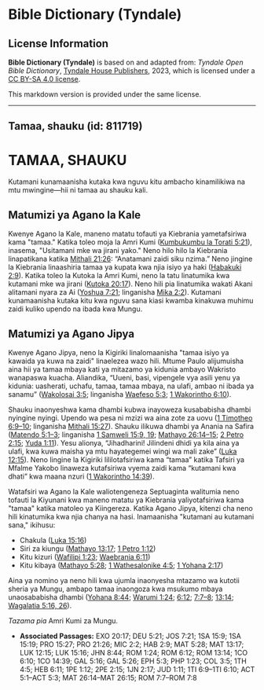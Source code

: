 # Bible Dictionary (Tyndale)

## License Information

**Bible Dictionary (Tyndale)** is based on and adapted from: _Tyndale Open Bible Dictionary_, [Tyndale House Publishers](https://tyndaleopenresources.com/), 2023, which is licensed under a [CC BY-SA 4.0 license](https://creativecommons.org/licenses/by-sa/4.0/legalcode.en).

This markdown version is provided under the same license.



--------------------------------

## Tamaa, shauku (id: 811719)

TAMAA, SHAUKU
=============

Kutamani kunamaanisha kutaka kwa nguvu kitu ambacho kinamilikiwa na mtu mwingine—hii ni tamaa au shauku kali.

Matumizi ya Agano la Kale
-------------------------

Kwenye Agano la Kale, maneno matatu tofauti ya Kiebrania yametafsiriwa kama "tamaa." Katika toleo moja la Amri Kumi ([Kumbukumbu la Torati 5:21](https://ref.ly/Deut5:21)), inasema, "Usitamani mke wa jirani yako." Neno hilo hilo la Kiebrania linapatikana katika [Mithali 21:26](https://ref.ly/Prov21:26): “Anatamani zaidi siku nzima.” Neno jingine la Kiebrania linaashiria tamaa ya kupata kwa njia isiyo ya haki ([Habakuki 2:9](https://ref.ly/Hab2:9)). Katika toleo la Kutoka la Amri Kumi, neno la tatu linatumika kwa kutamani mke wa jirani ([Kutoka 20:17](https://ref.ly/Exod20:17)). Neno hili pia linatumika wakati Akani alitamani nyara za Ai ([Yoshua 7:21](https://ref.ly/Josh7:21); linganisha [Mika 2:2](https://ref.ly/Mic2:2)). Kutamani kunamaanisha kutaka kitu kwa nguvu sana kiasi kwamba kinakuwa muhimu zaidi kuliko upendo na ibada kwa Mungu.

Matumizi ya Agano Jipya
-----------------------

Kwenye Agano Jipya, neno la Kigiriki linalomaanisha "tamaa isiyo ya kawaida ya kuwa na zaidi" linaelezea wazo hili. Mtume Paulo alijumuisha aina hii ya tamaa mbaya kati ya mitazamo ya kidunia ambayo Wakristo wanapaswa kuacha. Aliandika, “Uueni, basi, vipengele vya asili yenu ya kidunia: uasherati, uchafu, tamaa, tamaa mbaya, na ulafi, ambao ni ibada ya sanamu” ([Wakolosai 3:5](https://ref.ly/Col3:5); linganisha [Waefeso 5:3](https://ref.ly/Eph5:3); [1 Wakorintho 6:10](https://ref.ly/1Cor6:10)).

Shauku inaonyeshwa kama dhambi kubwa inayoweza kusababisha dhambi nyingine nyingi. Upendo wa pesa ni mzizi wa aina zote za uovu ([1 Timotheo 6:9–10](https://ref.ly/1Tim6:9-1Tim6:10); linganisha [Mithali 15:27](https://ref.ly/Prov15:27)). Shauku ilikuwa dhambi ya Anania na Safira ([Matendo 5:1–3](https://ref.ly/Acts5:1-Acts5:3); linganisha [1 Samweli 15:9, 19](https://ref.ly/1Sam15:9); [Mathayo 26:14–15](https://ref.ly/Matt26:14-Matt26:15); [2 Petro 2:15](https://ref.ly/2Pet2:15); [Yuda 1:11](https://ref.ly/Jude1:11)). Yesu alionya, “Jihadharini! Jilindeni dhidi ya kila aina ya ulafi, kwa kuwa maisha ya mtu hayategemei wingi wa mali zake” ([Luka 12:15](https://ref.ly/Luke12:15)). Neno lingine la Kigiriki lililotafsiriwa kama “tamaa” katika Tafsiri ya Mfalme Yakobo linaweza kutafsiriwa vyema zaidi kama “kutamani kwa dhati” kwa maana nzuri ([1 Wakorintho 14:39](https://ref.ly/1Cor14:39)).

Watafsiri wa Agano la Kale waliotengeneza Septuaginta walitumia neno tofauti la Kiyunani kwa maneno matatu ya Kiebrania yaliyotafsiriwa kama "tamaa" katika matoleo ya Kiingereza. Katika Agano Jipya, kitenzi cha neno hili kinatumika kwa njia chanya na hasi. Inamaanisha "kutamani au kutamani sana," ikihusu:

* Chakula ([Luka 15:16](https://ref.ly/Luke15:16))
* Siri za kiungu ([Mathayo 13:17](https://ref.ly/Matt13:17); [1 Petro 1:12](https://ref.ly/1Pet1:12))
* Kitu kizuri ([Wafilipi 1:23](https://ref.ly/Phil1:23); [Waebrania 6:11](https://ref.ly/Heb6:11))
* Kitu kibaya ([Mathayo 5:28](https://ref.ly/Matt5:28); [1 Wathesalonike 4:5](https://ref.ly/1Thess4:5); [1 Yohana 2:17](https://ref.ly/1John2:17))

Aina ya nomino ya neno hili kwa ujumla inaonyesha mtazamo wa kutotii sheria ya Mungu, ambapo tamaa inaongoza kwa msukumo mbaya unaosababisha dhambi ([Yohana 8:44](https://ref.ly/John8:44); [Warumi 1:24](https://ref.ly/Rom1:24); [6:12](https://ref.ly/Rom6:12); [7:7–8](https://ref.ly/Rom7:7-Rom7:8); [13:14](https://ref.ly/Rom13:14); [Wagalatia 5:16, 26](https://ref.ly/Gal5:16)).

*Tazama pia* Amri Kumi za Mungu.

* **Associated Passages:** EXO 20:17; DEU 5:21; JOS 7:21; 1SA 15:9; 1SA 15:19; PRO 15:27; PRO 21:26; MIC 2:2; HAB 2:9; MAT 5:28; MAT 13:17; LUK 12:15; LUK 15:16; JHN 8:44; ROM 1:24; ROM 6:12; ROM 13:14; 1CO 6:10; 1CO 14:39; GAL 5:16; GAL 5:26; EPH 5:3; PHP 1:23; COL 3:5; 1TH 4:5; HEB 6:11; 1PE 1:12; 2PE 2:15; 1JN 2:17; JUD 1:11; 1TI 6:9–1TI 6:10; ACT 5:1–ACT 5:3; MAT 26:14–MAT 26:15; ROM 7:7–ROM 7:8

